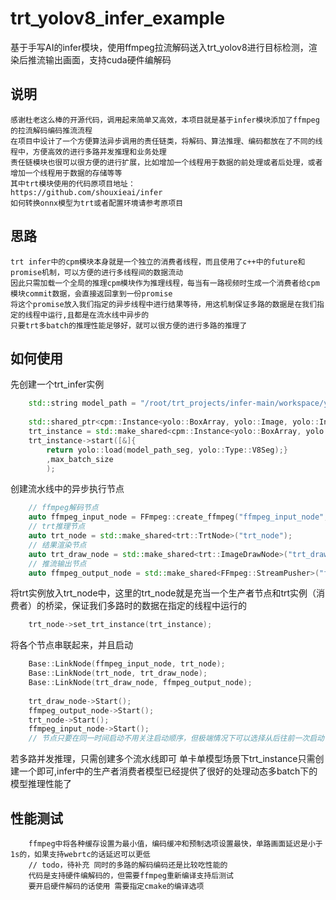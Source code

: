# trt_yolov8_infer_example
基于手写AI的infer模块，使用ffmpeg拉流解码送入trt_yolov8进行目标检测，渲染后推流输出画面，支持cuda硬件编解码

## 说明
    感谢杜老这么棒的开源代码，调用起来简单又高效，本项目就是基于infer模块添加了ffmpeg的拉流解码编码推流流程
    在项目中设计了一个方便算法异步调用的责任链类，将解码、算法推理、编码都放在了不同的线程中，方便高效的进行多路并发推理和业务处理
    责任链模块也很可以很方便的进行扩展，比如增加一个线程用于数据的前处理或者后处理，或者增加一个线程用于数据的存储等等
    其中trt模块使用的代码原项目地址：
    https://github.com/shouxieai/infer
    如何转换onnx模型为trt或者配置环境请参考原项目

## 思路
    trt infer中的cpm模块本身就是一个独立的消费者线程，而且使用了c++中的future和promise机制，可以方便的进行多线程间的数据流动
    因此只需加载一个全局的推理cpm模块作为推理线程，每当有一路视频时生成一个消费者给cpm模块commit数据，会直接返回拿到一份promise
    将这个promise放入我们指定的异步线程中进行结果等待，用这机制保证多路的数据是在我们指定的线程中运行,且都是在流水线中异步的
    只要trt多batch的推理性能足够好，就可以很方便的进行多路的推理了

## 如何使用
先创建一个trt_infer实例
~~~c++
    std::string model_path = "/root/trt_projects/infer-main/workspace/yolov8n.transd.engine";
        
    std::shared_ptr<cpm::Instance<yolo::BoxArray, yolo::Image, yolo::Infer>> trt_instance;
    trt_instance = std::make_shared<cpm::Instance<yolo::BoxArray, yolo::Image, yolo::Infer>>();
    trt_instance->start([&]{ 
        return yolo::load(model_path_seg, yolo::Type::V8Seg);}
        ,max_batch_size
        );
~~~
创建流水线中的异步执行节点
~~~c++
    // ffmpeg解码节点
    auto ffmpeg_input_node = FFmpeg::create_ffmpeg("ffmpeg_input_node", stream_url);
    // trt推理节点
    auto trt_node = std::make_shared<trt::TrtNode>("trt_node");
    // 结果渲染节点
    auto trt_draw_node = std::make_shared<trt::ImageDrawNode>("trt_draw_node");
    // 推流输出节点
    auto ffmpeg_output_node = std::make_shared<FFmpeg::StreamPusher>("ffmpeg_output_node");
~~~
将trt实例放入trt_node中，这里的trt_node就是充当一个生产者节点和trt实例（消费者）的桥梁，保证我们多路时的数据在指定的线程中运行的
~~~c++
    trt_node->set_trt_instance(trt_instance);
~~~
将各个节点串联起来，并且启动
~~~c++
    Base::LinkNode(ffmpeg_input_node, trt_node);
    Base::LinkNode(trt_node, trt_draw_node);
    Base::LinkNode(trt_draw_node, ffmpeg_output_node);
    
    trt_draw_node->Start();
    ffmpeg_output_node->Start();
    trt_node->Start();
    ffmpeg_input_node->Start();
    // 节点只要在同一时间启动不用关注启动顺序，但极端情况下可以选择从后往前一次启动   
~~~
若多路并发推理，只需创建多个流水线即可
单卡单模型场景下trt_instance只需创建一个即可,infer中的生产者消费者模型已经提供了很好的处理动态多batch下的模型推理性能了


## 性能测试
        ffmpeg中将各种缓存设置为最小值，编码缓冲和预制选项设置最快，单路画面延迟是小于1s的，如果支持webrtc的话延迟可以更低
        // todo，待补充 同时的多路的解码编码还是比较吃性能的
        代码是支持硬件编解码的，但需要ffmpeg重新编译支持后测试
        要开启硬件解码的话使用 需要指定cmake的编译选项
